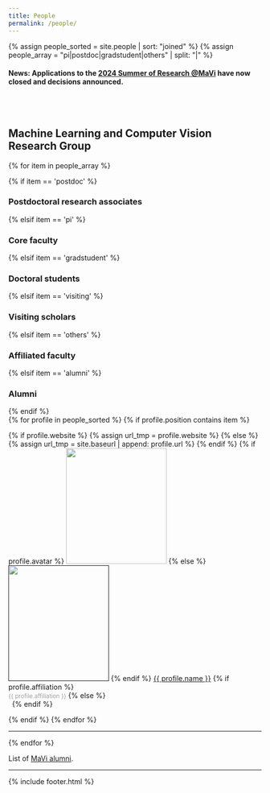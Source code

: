 ```yaml
---
title: People
permalink: /people/
---
```


{% assign people_sorted = site.people | sort: "joined" %}
{% assign people_array = "pi|postdoc|gradstudent|others" | split: "|" %}

<h4><b>News: </b>Applications to the <a href="http://uob-mavi.github.io/Summer@MaVi.html">2024 Summer of Research @MaVi</a> have now closed and decisions announced.</h4><br/><br/>

<h2>Machine Learning and Computer Vision Research Group</h2>

<!--
{% assign people_sorted = site.people | sort: "joined" %}
<ul>
{% for y in yearsSorted %}
  <li>{{ y.name }}
    <ul>
      {% assign yearTitlesSorted = y.items | sort: "title" %}
      {% for t in yearTitlesSorted %}
      <li>{{ t.title }}</li>
      {% endfor %}
    </ul>
  </li>
{% endfor %}
</ul>-->

{% for item in people_array %}

<div class="pos_header">
{% if item == 'postdoc' %}
<h3>Postdoctoral research associates</h3>
 {% elsif item == 'pi' %}
<h3>Core faculty</h3>
 {% elsif item == 'gradstudent' %}
<h3>Doctoral students</h3>
{% elsif item == 'visiting' %}
<h3>Visiting scholars</h3>
 {% elsif item == 'others' %} 
<h3>Affiliated faculty</h3>
{% elsif item == 'alumni' %}
<h3>Alumni</h3>
{% endif %}
</div>

<div class="content list people">
  {% for profile in people_sorted %}
    {% if profile.position contains item %}
    <div class="list-item-people">
      <p class="list-post-title">
        {% if profile.website %}
          {% assign url_tmp = profile.website %}
        {% else %}
          {% assign url_tmp = site.baseurl | append: profile.url %}
        {% endif %}
        {% if profile.avatar %}
        <a href="{{url_tmp}}"><img width="200" height="230" src="{{site.baseurl}}/images/people/{{profile.avatar}}"></a>
        {% else %}
        <a href=""><img width="200" height="230" src="http://evansheline.com/wp-content/uploads/2011/02/facebook-Storm-Trooper.jpg"></a>
        {% endif %}
        <a class="name" href="{{url_tmp}}">{{ profile.name }}</a>
        {% if profile.affiliation %}
          <br><small><span style="color:#9d9d9d">{{ profile.affiliation }}</span></small>
        {% else %}
          <br><small><span style="color:#FFFFFF">.</span></small>
        {% endif %}
      </p>
    </div>
    {% endif %}
  {% endfor %}
</div>
<hr>
{% endfor %}

List of [MaVi alumni](/people/alumni).

<hr>

{% include footer.html %}


